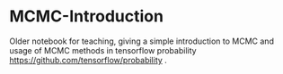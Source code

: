 # MCMC-Introduction
Older notebook for teaching, giving a simple introduction to MCMC and usage of MCMC methods in tensorflow probability https://github.com/tensorflow/probability .
